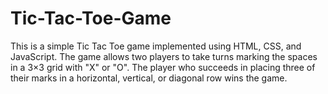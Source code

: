 # Tic-Tac-Toe-Game
This is a simple Tic Tac Toe game implemented using HTML, CSS, and JavaScript. The game allows two players to take turns marking the spaces in a 3×3 grid with "X" or "O". The player who succeeds in placing three of their marks in a horizontal, vertical, or diagonal row wins the game.
